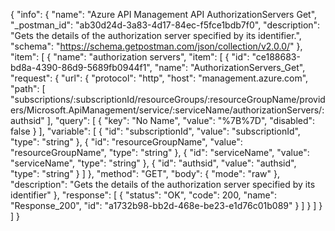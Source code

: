 {
  "info": {
    "name": "Azure API Management API AuthorizationServers Get",
    "_postman_id": "ab30d24d-3a83-4d17-84ec-f5fce1bdb7f0",
    "description": "Gets the details of the authorization server specified by its identifier.",
    "schema": "https://schema.getpostman.com/json/collection/v2.0.0/"
  },
  "item": [
    {
      "name": "authorization servers",
      "item": [
        {
          "id": "ce188683-bd8a-4390-86d9-5689fb0944f1",
          "name": "AuthorizationServers_Get",
          "request": {
            "url": {
              "protocol": "http",
              "host": "management.azure.com",
              "path": [
                "subscriptions/:subscriptionId/resourceGroups/:resourceGroupName/providers/Microsoft.ApiManagement/service/:serviceName/authorizationServers/:authsid"
              ],
              "query": [
                {
                  "key": "No Name",
                  "value": "%7B%7D",
                  "disabled": false
                }
              ],
              "variable": [
                {
                  "id": "subscriptionId",
                  "value": "subscriptionId",
                  "type": "string"
                },
                {
                  "id": "resourceGroupName",
                  "value": "resourceGroupName",
                  "type": "string"
                },
                {
                  "id": "serviceName",
                  "value": "serviceName",
                  "type": "string"
                },
                {
                  "id": "authsid",
                  "value": "authsid",
                  "type": "string"
                }
              ]
            },
            "method": "GET",
            "body": {
              "mode": "raw"
            },
            "description": "Gets the details of the authorization server specified by its identifier"
          },
          "response": [
            {
              "status": "OK",
              "code": 200,
              "name": "Response_200",
              "id": "a1732b98-bb2d-468e-be23-e1d76c01b089"
            }
          ]
        }
      ]
    }
  ]
}